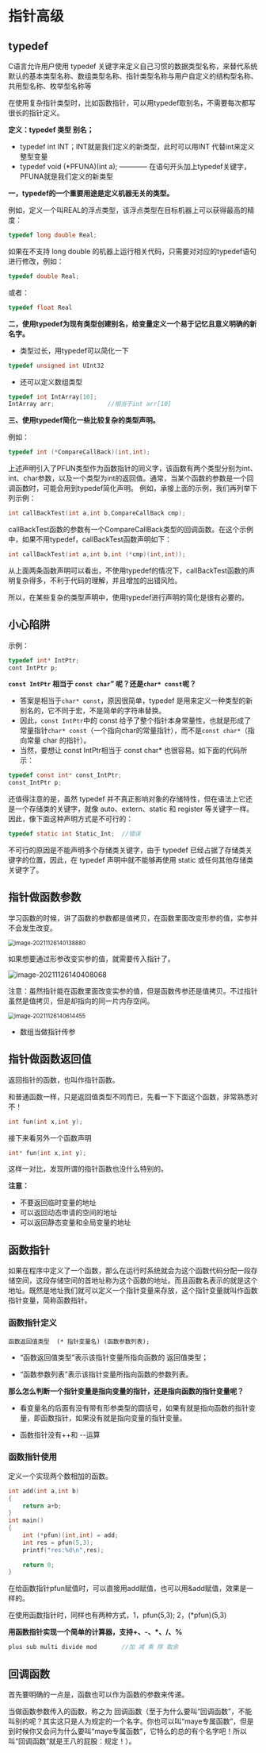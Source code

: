 # 指针高级

## typedef

C语言允许用户使用 typedef 关键字来定义自己习惯的数据类型名称，来替代系统默认的基本类型名称、数组类型名称、指针类型名称与用户自定义的结构型名称、共用型名称、枚举型名称等

在使用复杂指针类型时，比如函数指针，可以用typedef取别名，不需要每次都写很长的指针定义。

**定义：typedef 类型 别名；**

+ typedef int INT；INT就是我们定义的新类型，此时可以用INT 代替int来定义整型变量
+ typedef void (*PFUNA)(int a); ———— 在语句开头加上typedef关键字，PFUNA就是我们定义的新类型



**一，typedef的一个重要用途是定义机器无关的类型。**

例如，定义一个叫REAL的浮点类型，该浮点类型在目标机器上可以获得最高的精度：

```c
typedef long double Real;
```

如果在不支持 long double 的机器上运行相关代码，只需要对对应的typedef语句进行修改，例如：

```c
typedef double Real;
```

或者：

```c
typedef float Real
```

**二，使用typedef为现有类型创建别名，给变量定义一个易于记忆且意义明确的新名字。**

+ 类型过长，用typedef可以简化一下

```c
typedef unsigned int UInt32
```

+ 还可以定义数组类型

```c
typedef int IntArray[10];
IntArray arr;				//相当于int arr[10]
```



**三、使用typedef简化一些比较复杂的类型声明。**

例如：

```c
typedef int (*CompareCallBack)(int,int);
```

上述声明引入了PFUN类型作为函数指针的同义字，该函数有两个类型分别为int、int、char参数，以及一个类型为int的返回值。通常，当某个函数的参数是一个回调函数时，可能会用到typedef简化声明。
例如，承接上面的示例，我们再列举下列示例：

```c
int callBackTest(int a,int b,CompareCallBack cmp);
```

callBackTest函数的参数有一个CompareCallBack类型的回调函数。在这个示例中，如果不用typedef，callBackTest函数声明如下：

```c
int callBackTest(int a,int b,int (*cmp)(int,int));
```


从上面两条函数声明可以看出，不使用typedef的情况下，callBackTest函数的声明复杂得多，不利于代码的理解，并且增加的出错风险。

所以，在某些复杂的类型声明中，使用typedef进行声明的简化是很有必要的。



## 小心陷阱

示例：

```c
typedef int* IntPtr;
cont IntPtr p;
```

**`const IntPtr` 相当于 `const char`” 呢？还是`char* const`呢？**

+ 答案是相当于`char* const`，原因很简单，typedef 是用来定义一种类型的新别名的，它不同于宏，不是简单的字符串替换。
+ 因此，`const IntPtr`中的 const 给予了整个指针本身常量性，也就是形成了常量指针`char* const`（一个指向char的常量指针），而不是`const char*`（指向常量 char 的指针）。
+ 当然，要想让 const IntPtr相当于 const char* 也很容易。如下面的代码所示：

```c
typedef const int* const_IntPtr;
const_IntPtr p;
```


还值得注意的是，虽然 typedef 并不真正影响对象的存储特性，但在语法上它还是一个存储类的关键字，就像 auto、extern、static 和 register 等关键字一样。因此，像下面这种声明方式是不可行的：

```c
typedef static int Static_Int;	//错误
```

不可行的原因是不能声明多个存储类关键字，由于 typedef 已经占据了存储类关键字的位置，因此，在 typedef 声明中就不能够再使用 static 或任何其他存储类关键字了。

## 指针做函数参数

学习函数的时候，讲了函数的参数都是值拷贝，在函数里面改变形参的值，实参并不会发生改变。

<img src="assets/image-20211126140138880.png" alt="image-20211126140138880" style="zoom:80%;" />

如果想要通过形参改变实参的值，就需要传入指针了。

![image-20211126140408068](assets/image-20211126140408068.png)

注意：虽然指针能在函数里面改变实参的值，但是函数传参还是值拷贝。不过指针虽然是值拷贝，但是却指向的同一片内存空间。

<img src="assets/image-20211126140614455.png" alt="image-20211126140614455" style="zoom:80%;" />

+ 数组当做指针传参

## 指针做函数返回值

返回指针的函数，也叫作指针函数。

和普通函数一样，只是返回值类型不同而已，先看一下下面这个函数，非常熟悉对不！

```cpp
int fun(int x,int y);
```

接下来看另外一个函数声明

```cpp
int* fun(int x,int y);
```

这样一对比，发现所谓的指针函数也没什么特别的。

**注意：**

+ 不要返回临时变量的地址
+ 可以返回动态申请的空间的地址
+ 可以返回静态变量和全局变量的地址

## 函数指针

如果在程序中定义了一个函数，那么在运行时系统就会为这个函数代码分配一段存储空间，这段存储空间的首地址称为这个函数的地址。而且函数名表示的就是这个地址。既然是地址我们就可以定义一个指针变量来存放，这个指针变量就叫作函数指针变量，简称函数指针。

### 函数指针定义

`函数返回值类型  (* 指针变量名) (函数参数列表);`

+ “函数返回值类型”表示该指针变量所指向函数的 返回值类型；

+ “函数参数列表”表示该指针变量所指向函数的参数列表。

**那么怎么判断一个指针变量是指向变量的指针，还是指向函数的指针变量呢？**

+ 看变量名的后面有没有带有形参类型的圆括号，如果有就是指向函数的指针变量，即函数指针，如果没有就是指向变量的指针变量。

+ 函数指针没有++和 --运算

### 函数指针使用

定义一个实现两个数相加的函数。

```cpp
int add(int a,int b)
{
    return a+b;
}
int main()
{
    int (*pfun)(int,int) = add;
    int res = pfun(5,3);
    printf("res:%d\n",res);
    
    return 0;
}
```

在给函数指针pfun赋值时，可以直接用add赋值，也可以用&add赋值，效果是一样的。

在使用函数指针时，同样也有两种方式，1，pfun(5,3);  2，(*pfun)(5,3)

**用函数指针实现一个简单的计算器，支持+、-、*、/、%**

```cpp
plus sub multi divide mod		//加 减 乘 除 取余
```

## 回调函数

首先要明确的一点是，函数也可以作为函数的参数来传递。

当做函数参数传入的函数，称之为 回调函数（至于为什么要叫“回调函数”，不能叫别的呢？其实这只是人为规定的一个名字。你也可以叫“maye专属函数”，但是到时候你又会问为什么要叫“maye专属函数”，它特么的总的有个名字吧！所以叫“回调函数”就是王八的屁股：规定！）。

